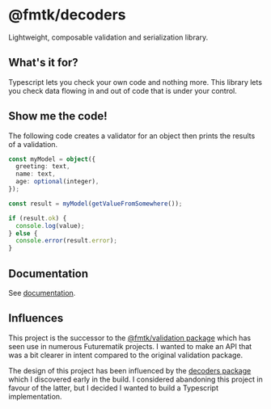 # @fmtk/decoders

Lightweight, composable validation and serialization library.

## What's it for?

Typescript lets you check your own code and nothing more. This library lets you check data flowing in and out of code that is under your control.

## Show me the code!

The following code creates a validator for an object then prints the results of a validation.

```typescript
const myModel = object({
  greeting: text,
  name: text,
  age: optional(integer),
});

const result = myModel(getValueFromSomewhere());

if (result.ok) {
  console.log(value);
} else {
  console.error(result.error);
}
```

## Documentation

See [documentation](https://futurematik.github.io/decoders/globals.html).

## Influences

This project is the successor to the [@fmtk/validation package](https://www.npmjs.com/package/@fmtk/validation) which has seen use in numerous Futurematik projects. I wanted to make an API that was a bit clearer in intent compared to the original validation package.

The design of this project has been influenced by the [decoders package](https://www.npmjs.com/package/decoders) which I discovered early in the build. I considered abandoning this project in favour of the latter, but I decided I wanted to build a Typescript implementation.
